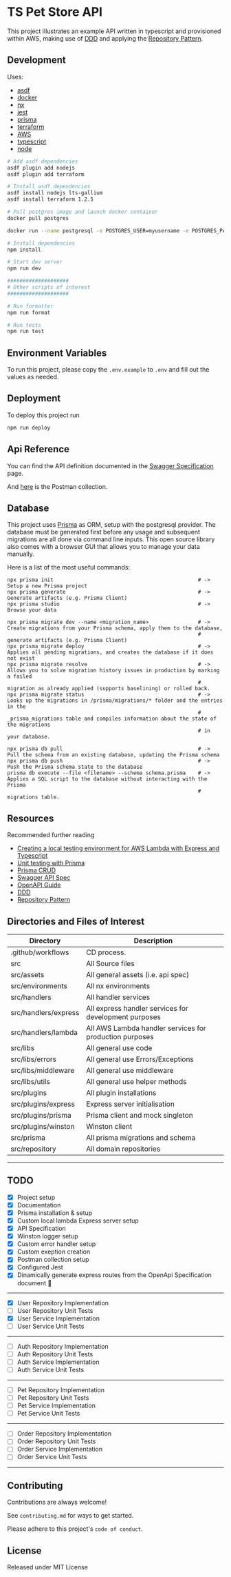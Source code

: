 # TS Pet Store API

This project illustrates an example API written in typescript and provisioned within AWS, making use of [DDD](https://alejandrome.github.io/ddd-essentials-1) and applying the [Repository Pattern](https://learn.microsoft.com/en-us/dotnet/architecture/microservices/microservice-ddd-cqrs-patterns/infrastructure-persistence-layer-design).

## Development

Uses:

- [asdf](https://asdf-vm.com)
- [docker](https://docker.com/)
- [nx](https://nx.dev/)
- [jest](https://nx.dev/packages/jest)
- [prisma](https://www.prisma.io/)
- [terraform](https://www.terraform.io/language)
- [AWS](https://registry.terraform.io/providers/hashicorp/aws/latest/docs)
- [typescript](https://www.typescriptlang.org/)
- [node](https://nodejs.org/en/)

```bash
# Add asdf dependencies
asdf plugin add nodejs
asdf plugin add terraform

# Install asdf dependencies
asdf install nodejs lts-gallium
asdf install terraform 1.2.5

# Pull postgres image and launch docker container
docker pull postgres

docker run --name postgresql -e POSTGRES_USER=myusername -e POSTGRES_PASSWORD=mypassword -p 5432:5432 -v /data:/var/lib/postgresql/data -d postgres

# Install dependencies
npm install

# Start dev server
npm run dev

####################
# Other scripts of interest
####################

# Run formatter
npm run format

# Run tests
npm run test
```

## Environment Variables

To run this project, please copy the `.env.example` to `.env` and fill out the values as needed.

[comment]: # 'See https://ohmybuck.com/2020-05-23-14-48-env-file-checker'

## Deployment

To deploy this project run

```bash
npm run deploy
```

## Api Reference

You can find the API definition documented in the [Swagger Specification](https://app.swaggerhub.com/apis/TLRPersonalSpace/PetStore/1.1.0) page.

And [here](https://www.getpostman.com/collections/7f33955632e654d9c37d) is the Postman collection.

## Database

This project uses [Prisma](https://www.prisma.io/) as ORM, setup with the postgresql provider.
The database must be generated first before any usage and subsequent migrations are all done via command line inputs. This open source library also comes with a browser GUI that allows you to manage your data manually.

Here is a list of the most useful commands:

```shell
npx prisma init                                               # -> Setup a new Prisma project
npx prisma generate                                           # -> Generate artifacts (e.g. Prisma Client)
npx prisma studio                                             # -> Browse your data

npx prisma migrate dev --name <migration_name>                # -> Create migrations from your Prisma schema, apply them to the database,
                                                              # generate artifacts (e.g. Prisma Client)
npx prisma migrate deploy                                     # -> Applies all pending migrations, and creates the database if it does not exist
npx prisma migrate resolve                                    # -> Allows you to solve migration history issues in production by marking a failed
                                                              # migration as already applied (supports baselining) or rolled back.
npx prisma migrate status                                     # -> Looks up the migrations in /prisma/migrations/* folder and the entries in the
                                                              # _prisma_migrations table and compiles information about the state of the migrations
                                                              # in your database.

npx prisma db pull                                            # -> Pull the schema from an existing database, updating the Prisma schema
npx prisma db push                                            # -> Push the Prisma schema state to the database
prisma db execute --file <filename> --schema schema.prisma    # -> Applies a SQL script to the database without interacting with the Prisma
                                                              # migrations table.
```

## Resources

Recommended further reading

- [Creating a local testing environment for AWS Lambda with Express and Typescript](https://medium.com/doorr/creating-a-local-testing-environment-for-aws-lambda-with-express-and-typescript-90984a1d7071)
- [Unit testing with Prisma](https://www.prisma.io/docs/guides/testing/unit-testing)
- [Prisma CRUD](https://www.prisma.io/docs/concepts/components/prisma-client/crud#update)
- [Swagger API Spec](https://app.swaggerhub.com/apis/TLRPersonalSpace/PetStore/1.1.0#/)
- [OpenAPI Guide](https://swagger.io/docs/specification/about/)
- [DDD](https://alejandrome.github.io/ddd-essentials-1)
- [Repository Pattern](https://dev.to/fyapy/repository-pattern-with-typescript-and-nodejs-25da)

## Directories and Files of Interest

| Directory            | Description                                             |
| -------------------- | ------------------------------------------------------- |
| .github/workflows    | CD process.                                             |
| src                  | All Source files                                        |
| src/assets           | All general assets (i.e. api spec)                      |
| src/environments     | All nx environments                                     |
| src/handlers         | All handler services                                    |
| src/handlers/express | All express handler services for development purposes   |
| src/handlers/lambda  | All AWS Lambda handler services for production purposes |
| src/libs             | All general use code                                    |
| src/libs/errors      | All general use Errors/Exceptions                       |
| src/libs/middleware  | All general use middleware                              |
| src/libs/utils       | All general use helper methods                          |
| src/plugins          | All plugin installations                                |
| src/plugins/express  | Express server initialisation                           |
| src/plugins/prisma   | Prisma client and mock singleton                        |
| src/plugins/winston  | Winston client                                          |
| src/prisma           | All prisma migrations and schema                        |
| src/repository       | All domain repositories                                 |

---

## TODO

- [x] Project setup
- [x] Documentation
- [x] Prisma installation & setup
- [x] Custom local lambda Express server setup
- [x] API Specification
- [x] Winston logger setup
- [x] Custom error handler setup
- [x] Custom exeption creation
- [x] Postman collection setup
- [x] Configured Jest
- [x] Dinamically generate express routes from the OpenApi Specification document :rocket:

---

- [x] User Repository Implementation
- [ ] User Repository Unit Tests
- [x] User Service Implementation
- [ ] User Service Unit Tests

---

- [ ] Auth Repository Implementation
- [ ] Auth Repository Unit Tests
- [ ] Auth Service Implementation
- [ ] Auth Service Unit Tests

---

- [ ] Pet Repository Implementation
- [ ] Pet Repository Unit Tests
- [ ] Pet Service Implementation
- [ ] Pet Service Unit Tests

---

- [ ] Order Repository Implementation
- [ ] Order Repository Unit Tests
- [ ] Order Service Implementation
- [ ] Order Service Unit Tests

---

## Contributing

Contributions are always welcome!

See `contributing.md` for ways to get started.

Please adhere to this project's `code of conduct`.

## License

Released under MIT License
